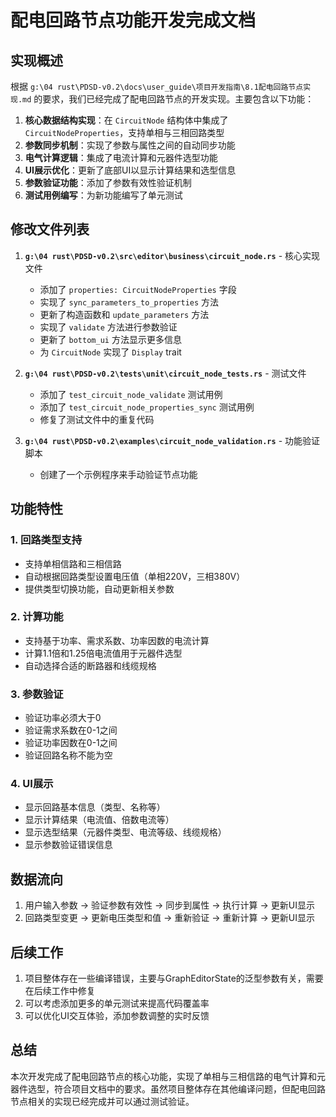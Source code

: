 # 配电回路节点功能开发完成文档

## 实现概述

根据 `g:\04 rust\PDSD-v0.2\docs\user_guide\项目开发指南\8.1配电回路节点实现.md` 的要求，我们已经完成了配电回路节点的开发实现。主要包含以下功能：

1. **核心数据结构实现**：在 `CircuitNode` 结构体中集成了 `CircuitNodeProperties`，支持单相与三相回路类型
2. **参数同步机制**：实现了参数与属性之间的自动同步功能
3. **电气计算逻辑**：集成了电流计算和元器件选型功能
4. **UI展示优化**：更新了底部UI以显示计算结果和选型信息
5. **参数验证功能**：添加了参数有效性验证机制
6. **测试用例编写**：为新功能编写了单元测试

## 修改文件列表

1. **`g:\04 rust\PDSD-v0.2\src\editor\business\circuit_node.rs`** - 核心实现文件
   - 添加了 `properties: CircuitNodeProperties` 字段
   - 实现了 `sync_parameters_to_properties` 方法
   - 更新了构造函数和 `update_parameters` 方法
   - 实现了 `validate` 方法进行参数验证
   - 更新了 `bottom_ui` 方法显示更多信息
   - 为 `CircuitNode` 实现了 `Display` trait

2. **`g:\04 rust\PDSD-v0.2\tests\unit\circuit_node_tests.rs`** - 测试文件
   - 添加了 `test_circuit_node_validate` 测试用例
   - 添加了 `test_circuit_node_properties_sync` 测试用例
   - 修复了测试文件中的重复代码

3. **`g:\04 rust\PDSD-v0.2\examples\circuit_node_validation.rs`** - 功能验证脚本
   - 创建了一个示例程序来手动验证节点功能

## 功能特性

### 1. 回路类型支持
- 支持单相信路和三相信路
- 自动根据回路类型设置电压值（单相220V，三相380V）
- 提供类型切换功能，自动更新相关参数

### 2. 计算功能
- 支持基于功率、需求系数、功率因数的电流计算
- 计算1.1倍和1.25倍电流值用于元器件选型
- 自动选择合适的断路器和线缆规格

### 3. 参数验证
- 验证功率必须大于0
- 验证需求系数在0-1之间
- 验证功率因数在0-1之间
- 验证回路名称不能为空

### 4. UI展示
- 显示回路基本信息（类型、名称等）
- 显示计算结果（电流值、倍数电流等）
- 显示选型结果（元器件类型、电流等级、线缆规格）
- 显示参数验证错误信息

## 数据流向

1. 用户输入参数 → 验证参数有效性 → 同步到属性 → 执行计算 → 更新UI显示
2. 回路类型变更 → 更新电压类型和值 → 重新验证 → 重新计算 → 更新UI显示

## 后续工作

1. 项目整体存在一些编译错误，主要与GraphEditorState的泛型参数有关，需要在后续工作中修复
2. 可以考虑添加更多的单元测试来提高代码覆盖率
3. 可以优化UI交互体验，添加参数调整的实时反馈

## 总结

本次开发完成了配电回路节点的核心功能，实现了单相与三相信路的电气计算和元器件选型，符合项目文档中的要求。虽然项目整体存在其他编译问题，但配电回路节点相关的实现已经完成并可以通过测试验证。